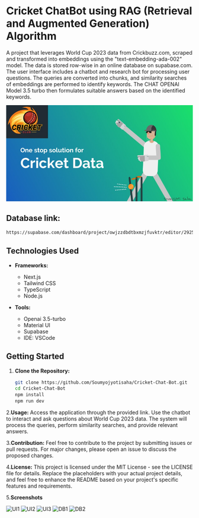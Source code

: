 # Cricket ChatBot using RAG (Retrieval and Augmented Generation) Algorithm

A project that leverages World Cup 2023 data from Crickbuzz.com, scraped and transformed into embeddings using the "text-embedding-ada-002" model. The data is stored row-wise in an online database on supabase.com. The user interface includes a chatbot and research bot for processing user questions. The queries are converted into chunks, and similarity searches of embeddings are performed to identify keywords. The CHAT OPENAI Model 3.5 turbo then formulates suitable answers based on the identified keywords.
<p align="center">
  <img src="https://github.com/Soumyojyotisaha/Cricket-Chat-Bot/blob/main/data/images/Screenshot%202024-08-28%20221042.jpg?raw=true" alt="Screenshot">
</p>


## Database link:
```bash
https://supabase.com/dashboard/project/owjzzdbdtbxmzjfuvktr/editor/29257
```

## Technologies Used

- **Frameworks:**
  - Next.js
  - Tailwind CSS
  - TypeScript
  - Node.js

- **Tools:**
  - Openai 3.5-turbo
  - Material UI
  - Supabase
  - IDE: VSCode

## Getting Started

1. **Clone the Repository:**
   ```bash
   git clone https://github.com/Soumyojyotisaha/Cricket-Chat-Bot.git
   cd Cricket-Chat-Bot
   npm install
   npm run dev


2.**Usage:**
Access the application through the provided link.
Use the chatbot to interact and ask questions about World Cup 2023 data.
The system will process the queries, perform similarity searches, and provide relevant answers.

3.**Contribution:**
Feel free to contribute to the project by submitting issues or pull requests. For major changes, please open an issue to discuss the proposed changes.

4.**License:**
This project is licensed under the MIT License - see the LICENSE file for details.
Replace the placeholders with your actual project details, and feel free to enhance the README based on your project's specific features and requirements.

5.**Screenshots**

![UI1](https://github.com/Soumyojyotisaha/Cricket-Chat-Bot/blob/main/data/images/ui1.png)
![UI2](https://github.com/Soumyojyotisaha/Cricket-Chat-Bot/blob/main/data/images/ui2.png)
![UI3](https://github.com/Soumyojyotisaha/Cricket-Chat-Bot/blob/main/data/images/ui3.png)
![DB1](https://github.com/Soumyojyotisaha/Cricket-Chat-Bot/blob/main/data/images/db1.png)
![DB2](https://github.com/Soumyojyotisaha/Cricket-Chat-Bot/blob/main/data/images/db2.png)
